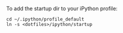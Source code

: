 To add the startup dir to your iPython profile:

```
cd ~/.ipython/profile_default
ln -s <dotfiles>/ipython/startup 
```
